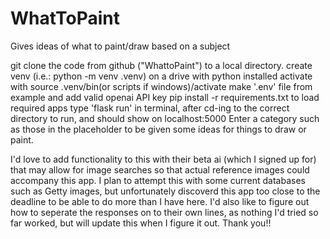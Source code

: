 # WhatToPaint
Gives ideas of what to paint/draw based on a subject

git clone the code from github ("WhattoPaint") to a local directory.
create venv (i.e.: python -m venv .venv) on a drive with python installed
activate with source .venv/bin(or scripts if windows)/activate
make '.env' file from example  and add valid openai API key
pip install -r requirements.txt to load required apps
type 'flask run' in terminal, after cd-ing to the correct directory to run, and should show on localhost:5000
Enter a category such as those in the placeholder to be given some ideas for things to draw or paint.

I'd love to add functionality to this with their beta ai (which I signed up for) that may allow for image searches so that actual reference images could accompany this app.  I plan to attempt this with some current databases such as Getty images, but unfortunately discoverd this app too close to the deadline to be able to do more than I have here.  I'd also like to figure out how to seperate the responses on to their own lines, as nothing I'd tried so far worked, but will update this when I figure it out.
Thank you!!
